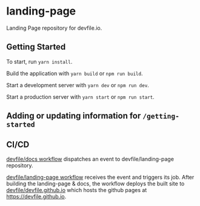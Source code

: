# landing-page

Landing Page repository for devfile.io.

## Getting Started

To start, run `yarn install`.

Build the application with `yarn build` or `npm run build`.

Start a development server with `yarn dev` or `npm run dev`.

Start a production server with `yarn start` or `npm run start`.

## Adding or updating information for `/getting-started`

## CI/CD

[devfile/docs workflow](https://github.com/devfile/docs/blob/master/.github/workflows/main.yaml) dispatches an event to devfile/landing-page repository.

[devfile/landing-page workflow](./.github/workflows/BuildAndDeploy.yaml) receives the event and triggers its job. After building the landing-page & docs, the workflow deploys the built site to [devfile/devfile.github.io](https://github.com/devfile/devfile.github.io) which hosts the github pages at https://devfile.github.io.
